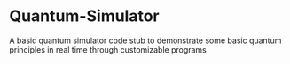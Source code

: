 # Quantum-Simulator
A basic quantum simulator code stub to demonstrate some basic quantum principles in real time through customizable programs
